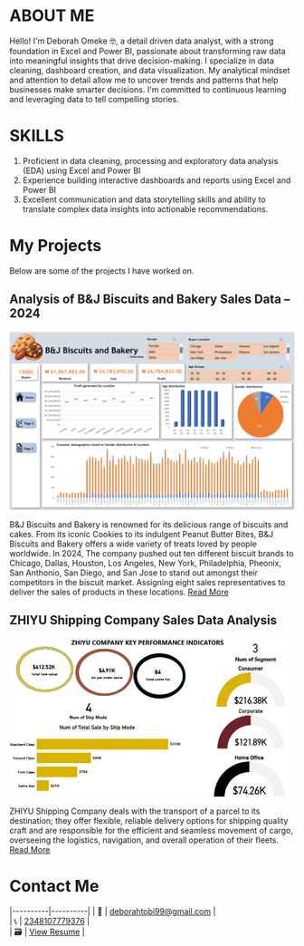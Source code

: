 # ABOUT ME

Hello! I'm Deborah Omeke 🤓, a detail driven data analyst, with a strong foundation in Excel and Power BI, passionate about transforming raw data into meaningful insights that drive decision-making. I specialize in data cleaning, dashboard creation, and data visualization. My analytical mindset and attention to detail allow me to uncover trends and patterns that help businesses make smarter decisions. I'm committed to continuous learning and leveraging data to tell compelling stories.

# SKILLS

1. Proficient in data cleaning, processing and exploratory data analysis (EDA) using Excel and Power BI
2. Experience building interactive dashboards and reports using Excel and Power BI
3. Excellent communication and data storytelling skills and ability to translate complex data insights into actionable recommendations.

# My Projects

Below are some of the projects I have worked on.

## Analysis of B&J Biscuits and Bakery Sales Data – 2024

![B&J Biscuits and Bakery Dashboard](B&J_Biscuits_and_Bakery_Home_Page.png)	

B&J Biscuits and Bakery is renowned for its delicious range of biscuits and cakes. From its iconic Cookies to its
indulgent Peanut Butter Bites, B&J Biscuits and Bakery offers a wide variety of treats loved by people worldwide.
In 2024, The company pushed out ten different biscuit brands to Chicago, Dallas, Houston, Los Angeles, New York,
Philadelphia, Pheonix, San Anthonio, San Diego, and San Jose to stand out amongst their competitors in the biscuit
market. Assigning eight sales representatives to deliver the sales of products in these locations.
[Read More](B&J_Biscuits_and_Bakery_Data_Report.pdf)


## ZHIYU Shipping Company Sales Data Analysis

![ZHIYU Shipping Company Dashboard](Zhiyu_dashboard.png)	

ZHIYU Shipping Company deals with the transport of a parcel to its destination; they offer flexible, reliable delivery options for shipping quality craft and are responsible for the efficient and seamless movement of cargo, overseeing the logistics, navigation, and overall operation of their fleets.
[Read More](ZHIYU_Shipping_Company_Documentation.pdf)


# Contact Me

|----------|----------|
| 📩   |   [deborahtobi99@gmail.com](mailto:deborahtobi99@gmail.com)  	 | 	
| 📞   |   [2348107779376](https://wa.me/2348107779376)  	  	 |		
| 🗃️	| 	[View Resume](my_resume.pdf)				  				 |		





